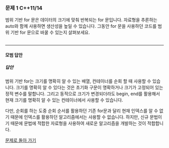 ### 문제 1 C++11/14
범위 기반 for 문은 데이터의 크기에 맞춰 반복되는 for 문입니다. 자료형을 추론하는 auto와 함께 사용하면 생산성을 높일 수 있습니다. 그동안 for 문을 사용하던 코드를 범위 기반 for 문으로 바꿀 수 있는지 살펴보세요.
<br/><br/>

---

#### 모범 답안
##### 답안
범위 기반 for는 크기를 명확히 알 수 있는 배열, 컨테이너를 순회 할 때 사용할 수 있습니다. 크기를 명확히 알 수 있다는 것은 초기화 구문이 명확하거나 크기가 고정되어 있는 정적 변수를 말합니다. 그리고 동적으로 크기가 변경되더라도 begin, end를 활용해서 현재 크기를 명확히 알 수 있는 컨테이너에서 사용할 수 있습니다.

다만, 순회를 하는 도중 순회 순서를 활용하던 기존 for문과 달리 현재 인덱스를 알 수 없기 때문에 인덱스를 활용하던 알고리즘에서는 사용할 수 없습니다. 하지만, 신규 문법이기 때문에 문법에 적합한 자료형을 사용하여 새로운 알고리즘을 개발하는 것이 적합합니다.

[문제로 돌아 가기](README.md "문제로 돌아 가기")
